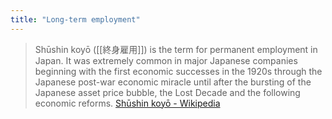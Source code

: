 ```yaml
---
title: "Long-term employment"
---
```


> Shūshin koyō ([[終身雇用]]) is the term for permanent employment in Japan. It was extremely common in major Japanese companies beginning with the first economic successes in the 1920s through the Japanese post-war economic miracle until after the bursting of the Japanese asset price bubble, the Lost Decade and the following economic reforms.
[Shūshin koyō - Wikipedia](https://en.wikipedia.org/wiki/Shūshin_koyō)

